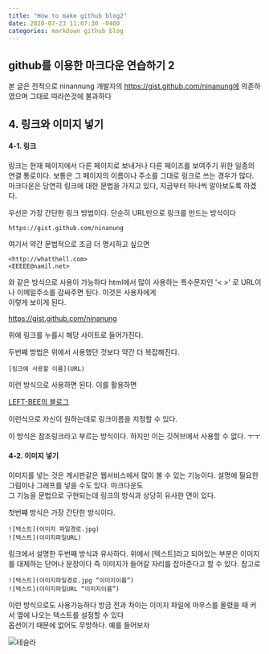 ```yaml
---
title: "How to make github blog2"
date: 2020-07-23 11:07:30 -0400
categories: markdown github blog
---
```


github를 이용한 마크다운 연습하기 2
---
본 글은 전적으로 ninannung 개발자의 https://gist.github.com/ninanung에 의존하였으며 그대로 따라쓴것에 불과하다



## 4. 링크와 이미지 넣기

#### 4-1. 링크
링크는 현재 페이지에서 다른 페이지로 보내거나 다른 페이즈를 보여주기 위한 일종의 연결 통로이다. 보통은 그 페이지의 이름이나 주소를 그대로 링크로 쓰는 경우가 많다. 마크다운은 당연히 링크에 대한 문법을 가지고 있다, 지금부터 하나씩 알아보도록 하겠다.

우선은 가장 간단한 링크 방법이다. 단순히 URL만으로 링크를 만드는 방식이다

    https://gist.github.com/ninanung

여기서 약간 문법적으로 조금 더 명시하고 싶으면

    <http://whatthell.com>  
    <EEEEE@namil.net>
    
와 같은 방식으로 사용이 가능하다 html에서 많이 사용하는 특수문자인 '< >' 로 URL이나 이메일주소를 감싸주면 된다. 이것은 사용자에게  
이렇게 보이게 된다.

https://gist.github.com/ninanung

위에 링크를 누를시 해당 사이트로 들어가진다.

두번째 방법은 위에서 사용했던 것보다 약간 더 복잡해진다.

    [링크에 사용할 이름](URL)

이런 방식으로 사용하면 된다. 이를 활용하면 

[LEFT-BEE의 블로그](https://left-bee.github.io/)

이런식으로 자신이 원하는데로 링크이름을 지정할 수 있다.

이 방식은 참조링크라고 부르는 방식이다. 하지만 이는 깃허브에서 사용할 수 없다. ㅜㅜ


#### 4-2. 이미지 넣기

이미지를 넣는 것은 계시판같은 웹서비스에서 많이 볼 수 있는 기능이다. 설명에 필요한 그림이나 그래프를 넣을 수도 있다. 마크다운도  
그 기능을 문법으로 구현되는데 링크의 방식과 상당히 유사한 면이 있다.

첫번쨰 방식은 가장 간단한 방식이다.

    ![텍스트](이미지 파일경로.jpg)
    ![텍스트](이미지파일URL)

링크에서 설명한 두번째 방식과 유사하다. 위에서 [텍스트]라고 되어있는 부분은 이미지를 대체하는 단어나 문장이다 즉 이미지가 들어갈 자리를 잡아준다고 할 수 있다. 참고로

    ![텍스트](이미지파일경로.jpg “이미지이름”) 
    ![텍스트](이미지파일URL “이미지이름”)
    
이런 방식으로도 사용가능하다 방금 전과 차이는 이미지 파일에 마우스를 올렸을 때 커서 옆에 나오는 텍스트를 설정할 수 있다  
옵션이기 때문에 없어도 무방하다. 예를 들어보자  

![테슬라](C:\test.jpg)


  
